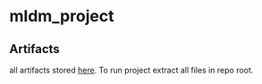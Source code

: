 # mldm_project

## Artifacts
all artifacts stored [here](https://drive.google.com/drive/folders/1fsJf54fGeY7oi1_epQI9Uz3_Srl7cCrx?usp=sharing). To run project extract all files in repo root.